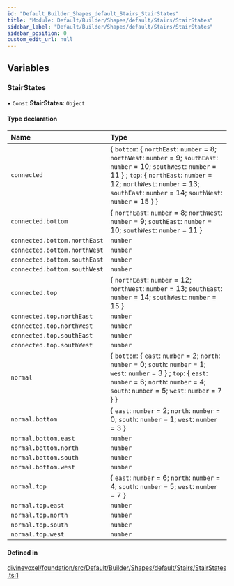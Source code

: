 ```yaml
---
id: "Default_Builder_Shapes_default_Stairs_StairStates"
title: "Module: Default/Builder/Shapes/default/Stairs/StairStates"
sidebar_label: "Default/Builder/Shapes/default/Stairs/StairStates"
sidebar_position: 0
custom_edit_url: null
---
```


## Variables

### StairStates

• `Const` **StairStates**: `Object`

#### Type declaration

| Name | Type |
| :------ | :------ |
| `connected` | \{ `bottom`: \{ `northEast`: `number` = 8; `northWest`: `number` = 9; `southEast`: `number` = 10; `southWest`: `number` = 11 } ; `top`: \{ `northEast`: `number` = 12; `northWest`: `number` = 13; `southEast`: `number` = 14; `southWest`: `number` = 15 }  } |
| `connected.bottom` | \{ `northEast`: `number` = 8; `northWest`: `number` = 9; `southEast`: `number` = 10; `southWest`: `number` = 11 } |
| `connected.bottom.northEast` | `number` |
| `connected.bottom.northWest` | `number` |
| `connected.bottom.southEast` | `number` |
| `connected.bottom.southWest` | `number` |
| `connected.top` | \{ `northEast`: `number` = 12; `northWest`: `number` = 13; `southEast`: `number` = 14; `southWest`: `number` = 15 } |
| `connected.top.northEast` | `number` |
| `connected.top.northWest` | `number` |
| `connected.top.southEast` | `number` |
| `connected.top.southWest` | `number` |
| `normal` | \{ `bottom`: \{ `east`: `number` = 2; `north`: `number` = 0; `south`: `number` = 1; `west`: `number` = 3 } ; `top`: \{ `east`: `number` = 6; `north`: `number` = 4; `south`: `number` = 5; `west`: `number` = 7 }  } |
| `normal.bottom` | \{ `east`: `number` = 2; `north`: `number` = 0; `south`: `number` = 1; `west`: `number` = 3 } |
| `normal.bottom.east` | `number` |
| `normal.bottom.north` | `number` |
| `normal.bottom.south` | `number` |
| `normal.bottom.west` | `number` |
| `normal.top` | \{ `east`: `number` = 6; `north`: `number` = 4; `south`: `number` = 5; `west`: `number` = 7 } |
| `normal.top.east` | `number` |
| `normal.top.north` | `number` |
| `normal.top.south` | `number` |
| `normal.top.west` | `number` |

#### Defined in

[divinevoxel/foundation/src/Default/Builder/Shapes/default/Stairs/StairStates.ts:1](https://github.com/lucasdamianjohnson/DivineVoxelEngine/blob/596fa7391478620ed460dfb4856ff0a763b91c49/divinevoxel/foundation/src/Default/Builder/Shapes/default/Stairs/StairStates.ts#L1)
